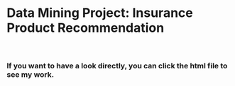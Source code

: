 # Data Mining Project: Insurance Product Recommendation
<br>
<h3>If you want to have a look directly, you can click the html file to see my work.</h3>

